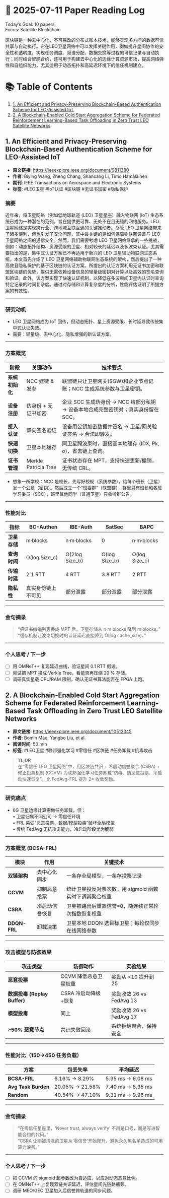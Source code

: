 # 📅 2025-07-11 Paper Reading Log

Today’s Goal: 10 papers  
Focus: Satellite Blockchain

区块链是一种去中心化、不可篡改的分布式账本技术，能够实现多方间的数据可信共享与自动执行。它在LEO卫星网络中可以发挥关键作用，例如提升星间协作的安全性和透明度，实现任务调度、频谱分配、数据交换等过程的可信记录与自动执行；同时结合智能合约，还可用于构建去中心化的边缘计算资源市场，提高网络弹性和自组织能力，尤其适用于动态拓扑和高延迟环境下的信任机制建立。

# 📚 Table of Contents

1. [1. An Efficient and Privacy-Preserving Blockchain-Based Authentication Scheme for LEO-Assisted IoT](#1-an-efficient-and-privacy-preserving-blockchain-based-authentication-scheme-for-leo-assisted-iot)
2. [2. A Blockchain-Enabled Cold Start Aggregation Scheme for Federated Reinforcement Learning-Based Task Offloading in Zero Trust LEO Satellite Networks](#2-a-blockchain-enabled-cold-start-aggregation-scheme-for-federated-reinforcement-learning-based-task-offloading-in-zero-trust-leo-satellite-networks)

## 1. An Efficient and Privacy-Preserving Blockchain-Based Authentication Scheme for LEO-Assisted IoT  
- **原文链接**: https://ieeexplore.ieee.org/document/9811380  
- **作者**: Biying Wang, Zheng Chang, Shancang Li, Timo Hämäläinen
- **期刊**: IEEE Transactions on Aerospace and Electronic Systems
- **标签**: #LEO卫星 #IoT认证 #区块链 #无证书加密 #隐私保护  

### 摘要 
近年来，将卫星网络（例如低地球轨道 (LEO) 卫星星座）融入物联网 (IoT) 生态系统已成为一种潜在的范例，旨在提供更可靠、无处不在且无缝的网络服务。LEO 卫星网络是实现跨行业、跨地域互联互通的关键推动者。尽管 LEO 卫星网络带来了诸多便利，但也引发了安全问题，其中最关键的是如何保障物联网设备与 LEO 卫星网络之间的通信安全。然而，我们需要考虑 LEO 卫星网络继承的一些挑战，例如：动态拓扑结构、资源受限的卫星、相对较长的延迟以及多波束认证。尤其需要指出的是，集中式认证方案已不再适用于新兴的 LEO 卫星辅助物联网生态系统。本文首先介绍了 LEO 卫星网络辅助物联网生态系统的架构，然后提出了一种高效且隐私保护的基于区块链的认证方案。所提出的认证方案利用无证书加密和联盟区块链的优势，提供无需依赖设备信息的轻量级密钥对计算以及高效的签名查询和验证。此外，该方案实现了快速认证机制，以降低在多波束间卫星内认证时查询特定记录的时间复杂度。通过对存储和计算复杂度的分析，性能评估证明了所提方案的有效性。

---

### 研究动机  
- LEO 卫星网络成为 IoT 回传，但动态拓扑、星上资源受限、长时延导致传统集中式认证失效。  
- 需要：轻量级、去中心化、隐私增强的新认证方案。  

---

### 方案概览  
| 阶段 | 关键动作 | 技术要点 |
|---|---|---|
| **系统初始化** | NCC 建链 & 发参 | 联盟链只让卫星网关(SGW)和企业节点记账；NCC 生成系统参数与卫星密钥。 |
| **设备注册** | 伪身份 + 无证书加密 | 企业 SCC 生成伪身份 → NCC 给部分私钥 → 设备本地合成完整密钥对；真实身份留在 SCC。 |
| **接入认证** | 双向签名验证 | 设备用公钥加密数据并签名 → 卫星/网关验证签名 → 合法即转发。 |
| **快速切换** | 卫星本地缓存 | 同卫星跨波束时，直接查本地缓存 (IDX, Pk, σ)，省去链上查询。 |
| **证书管理** | Merkle Patricia Tree | 证书状态存在 MPT，支持快速更新/撤销，无传统 CRL。 |

- 想象一所学校：NCC 是校长，先写好校规（系统参数），给每个班长（卫星）发一个公章（密钥）。然后成立一个“班委群”（联盟链），群里只有班长和各班学习委员（SCC），班里其他同学（普通卫星）只收听群公告。

---

### 性能对比  
| 指标 | BC-Authen | IBE-Auth | SatSec | BAPC |
|---|---|---|---|---|
| **卫星存储** | m·blocks | n·m·blocks | 0 | n·m·blocks |
| **查询时间** | O(log Size_c) | O(2log Size_b) | O(log Size_b) | O(log Size_c) |
| **传输时延** | 2.1 RTT | 4 RTT | 3.8 RTT | 2 RTT |
| **隐私性** | 真实身份链上不可见 | 部分泄露 | 部分泄露 | 部分泄露 |

---

### 金句摘录  
> “把证书撤销列表换成 MPT 后，卫星存储从 n·m·blocks 降到 m·blocks。”  
> “缓存机制让波束切换时的认证延迟直接降到 O(log cache_size)。”  

---

### 个人思考 / 下一步  
- [ ] 用 OMNeT++ 复现延迟曲线，验证星间 0.1 RTT 假设。  
- [ ] 尝试把 MPT 换成 Verkle Tree，看能否再压缩 20 % 存储。  
- [ ] 调研真实星载 CPU/RAM 限制，确认无证书算法能否在 FPGA 上跑。

## 2. A Blockchain-Enabled Cold Start Aggregation Scheme for Federated Reinforcement Learning-Based Task Offloading in Zero Trust LEO Satellite Networks  
- **原文链接**: https://ieeexplore.ieee.org/document/10512345  
- **作者**: Bomin Mao, Yangbo Liu, et al.  
- **阅读时间**: 50 min  
- **标签**: #LEO卫星 #联邦强化学习 #零信任 #区块链 #任务卸载 #抗毒攻击  

> **TL;DR**  
> 在“零信任 LEO 卫星网络”中，用区块链共识 + 冷启动信誉聚合 (CSRA) + 修正投票机制 (CCVM) 为联邦强化学习任务卸载“防毒、防恶意投票、冷启动快速恢复”，比 FedAvg-FRL 提升 2× 收敛奖励。

---

### 研究痛点  
- 6G 卫星边缘计算需做任务卸载，但：  
  • 卫星归属不同公司 → 零信任环境  
  • FRL 易受“恶意投票、数据/模型投毒”破坏全局模型  
  • 传统 FedAvg 无抗攻击能力，冷启动阶段尤为脆弱  

---

### 方案概览 (BCSA-FRL)  
| 模块 | 作用 | 关键技术 |
|---|---|---|
| **双链架构** | 去中心化同步 | 一条存全局模型，一条存投票记录 |
| **CCVM** | 抑制恶意投票 | 统计卫星投反对票次数，用 sigmoid 函数实时下调其聚合权重 |
| **CSRA** | 冷启动信誉恢复 | 卫星被踢出后重置信誉=0，随连续正常轮次指数恢复权重 |
| **DDQN-FRL** | 卸载决策 | 卫星本地 DDQN 选目标卫星；每轮仅同步在线网络参数 |

---

### 攻击模型与防御效果  
| 攻击类型 | 防御动作 | 实验结果 |
|---|---|---|
| **恶意投票** | CCVM 降低恶意卫星权重 | 奖励从 <10 提升到 25 |
| **数据投毒 (Replay Buffer)** | CSRA 冷启动降级+恢复 | 奖励收敛 26 vs FedAvg 13 |
| **模型投毒** | 同上 | 奖励收敛 26 vs FedAvg 17 |
| **≥50% 恶意节点** | 共识失败回滚 | 系统拒绝聚合，保持安全 |

---

### 性能对比（150→450 任务负载）
| 方案 | 包丢失率 | 平均延迟 |
|---|---|---|
| **BCSA-FRL** | 6.16% → 8.29% | 5.95 ms → 6.08 ms |
| **Avg Task Burden** | 20.05% → 21.58% | 7.40 ms → 8.35 ms |
| **Random** | 40.54% → 47.10% | 9.31 ms → 9.96 ms |

---

### 金句摘录  
> “在零信任星座里，‘Never trust, always verify’ 不再是口号，而是写进智能合约的代码。”  
> “CSRA 让刚被清洗的卫星从‘零信誉’开始爬升，避免永久黑名单造成的可用算力浪费。”  

---

### 个人思考 / 下一步  
- [ ] 把 CCVM 的 sigmoid 超参数改为自适应，以应对动态恶意比例。  
- [ ] 在 OMNeT++ 上复现双链共识延迟，评估星间光链路瓶颈。  
- [ ] 调研 MEO/GEO 卫星加入后信誉跨轨道的同步问题。
